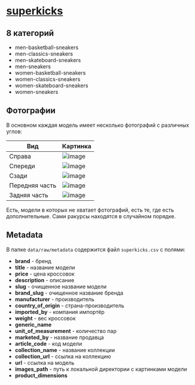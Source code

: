 # [superkicks](https://www.superkicks.in/)

## 8 категорий

- men-basketball-sneakers
- men-classics-sneakers
- men-skateboard-sneakers
- men-sneakers
- women-basketball-sneakers
- women-classics-sneakers
- women-skateboard-sneakers
- women-sneakers

## Фотографии

В основном каждая модель имеет несколько фотографий с различных углов:

| Вид            | Картинка                                                                                                    |
| -------------- | ----------------------------------------------------------------------------------------------------------- |
| Справа         | ![image](https://github.com/miem-refugees/sneakers-ml/assets/57370975/f2c43479-4069-42b7-87fe-12ead6d2943b) |
| Спереди        | ![image](https://github.com/miem-refugees/sneakers-ml/assets/57370975/1b8bb638-b1d2-48bb-b3de-e9ebcc16c907) |
| Сзади          | ![image](https://github.com/miem-refugees/sneakers-ml/assets/57370975/ebd62ffd-6ca5-4c39-b713-d6b4482f0dbf) |
| Передняя часть | ![image](https://github.com/miem-refugees/sneakers-ml/assets/57370975/dbc13ed8-54e3-4ece-9d2d-e49410a29500) |
| Задняя часть   | ![image](https://github.com/miem-refugees/sneakers-ml/assets/57370975/a025d0eb-f9cd-4bab-947f-723af3092ff5) |

Есть, модели в которых не хватает фотографий, есть те, где есть дополнительные. Сами ракурсы находятся в случайном порядке.

## Metadata

В папке `data/raw/metadata` содержится файл `superkicks.csv` с полями:

- **brand** - бренд
- **title** - название модели
- **price** - цена кроссовок
- **description** - описание
- **slug** - очищенное название модели
- **brand_slug** - очищенное название бренда
- **manufacturer** - производитель
- **country_of_origin** - страна-производитель
- **imported_by** - компания импортёр
- **weight** - вес кроссовок
- **generic_name**
- **unit_of_measurement** - количество пар
- **marketed_by** - название продавца
- **article_code** - код модели
- **collection_name** - название коллекции
- **collection_url** - ссылка на коллекцию
- **url** - ссылка на модель
- **images_path** - путь к локальной директории с картинками модели
- **product_dimensions**
